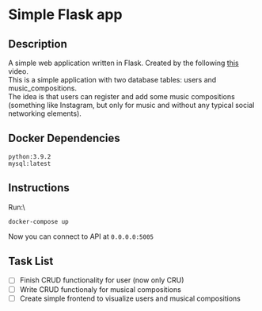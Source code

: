 # Simple Flask app
## Description
A simple web application written in Flask.
Created by the following [this](https://www.youtube.com/watch?v=LcZ9uJn8ffA) video.\
This is a simple application with two database tables: users and music_compositions.\
The idea is that users can register and add some music compositions (something like Instagram, but only for music and without any typical social networking elements).
## Docker Dependencies
```
python:3.9.2
mysql:latest
```
## Instructions
Run:\
```
docker-compose up
```
Now you can connect to API at `0.0.0.0:5005`
## Task List
 - [ ] Finish CRUD functionality for user (now only CRU)
 - [ ] Write CRUD functionaly for musical compositions
 - [ ] Create simple frontend to visualize users and musical compositions
